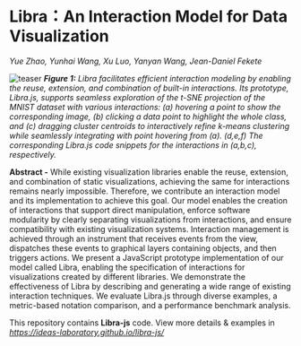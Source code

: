 # Libra：An Interaction Model for Data Visualization

_Yue Zhao, Yunhai Wang, Xu Luo, Yanyan Wang, Jean-Daniel Fekete_

![teaser](https://jackz.cn/static/media/paper/Libra/5d0cf2ed1540d2bf123e1274ec2972db/37048/teaser.png)
___Figure 1:__ Libra facilitates efficient interaction modeling by enabling the reuse, extension, and combination of built-in interactions. Its prototype, Libra.js, supports seamless exploration of the t-SNE projection of the MNIST dataset with various interactions: (a) hovering a point to show the corresponding image, (b) clicking a data point to highlight the whole class, and (c) dragging cluster centroids to interactively refine k-means clustering while seamlessly integrating with point hovering from (a). (d,e,f) The corresponding Libra.js code snippets for the interactions in (a,b,c), respectively._

__Abstract -__
 While existing visualization libraries enable the reuse, extension, and combination of static visualizations, achieving the same for interactions remains nearly impossible. Therefore, we contribute an interaction model and its implementation to achieve this goal. Our model enables the creation of interactions that support direct manipulation, enforce software modularity by clearly separating visualizations from interactions, and ensure compatibility with existing visualization systems. Interaction management is achieved through an instrument that receives events from the view, dispatches these events to graphical layers containing objects, and then triggers actions. We present a JavaScript prototype implementation of our model called Libra, enabling the specification of interactions for visualizations created by different libraries. We demonstrate the effectiveness of Libra by describing and generating a wide range of existing interaction techniques. We evaluate Libra.js through diverse examples, a metric-based notation comparison, and a performance benchmark analysis.

This repository contains __Libra-js__ code. View more details & examples in _https://ideas-laboratory.github.io/libra-js/_

